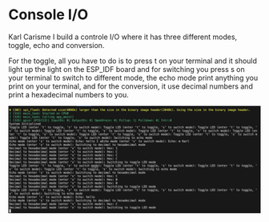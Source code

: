 # Console I/O

Karl Carisme
I build a controle I/O where it has three different modes, toggle, echo and conversion.

For the toggle, all you have to do is to press  t on your terminal and it should light up the light on the ESP_IDF board 
and for switching you press s on your terminal to switch to different mode, the echo mode print anything you print on your terminal, and for the conversion, it use decimal numbers and print a hexadecimal numbers to you.



![Screenshot](console.png)
